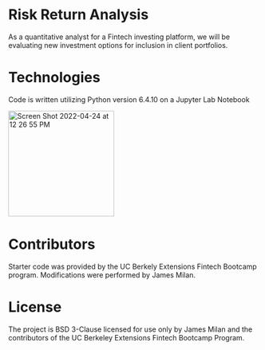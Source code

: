 # Risk Return Analysis
As a quantitative analyst for a Fintech investing platform, we will be evaluating new investment options for inclusion in client portfolios.

# Technologies
Code is written utilizing Python version 6.4.10 on a Jupyter Lab Notebook

<img width="212" alt="Screen Shot 2022-04-24 at 12 26 55 PM" src="https://user-images.githubusercontent.com/101614932/164993678-5e579820-0c36-47ff-92c4-56e76576aeeb.png">

# Contributors
Starter code was provided by the UC Berkely Extensions Fintech Bootcamp program. Modifications were performed by James Milan.

# License
The project is BSD 3-Clause licensed for use only by James Milan and the contributors of the UC Berkeley Extensions Fintech Bootcamp Program.
